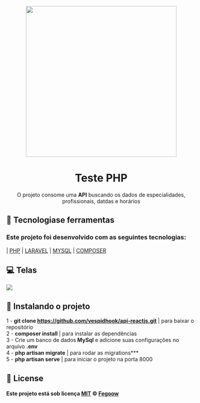 <p align="center">
  <img  width="400" src="https://static.wixstatic.com/media/ee4e50_9182b616dfd7429295f22cd80a5c4193.png/v1/fill/w_106,h_48,al_c,q_85,usm_0.66_1.00_0.01/ee4e50_9182b616dfd7429295f22cd80a5c4193.webp">
</p>

<h1 align="center">Teste PHP</h1>
<p align="center">O projeto consome uma <strong>API</strong> buscando os dados de especialidades, profissionais, datdas e horários  </p>
<p align="center">
  
## :rocket: Tecnologiase ferramentas

### Este projeto foi desenvolvido com as seguintes tecnologias:

| [PHP](https://www.php.net/)
| [LARAVEL](https://laravel.com/)
| [MYSQL](https://www.mysql.com/)
| [COMPOSER](https://getcomposer.org/)

## :computer: Telas

<img align="center" src="./img/site.png"></img>

## :round_pushpin: Instalando o projeto

1 - <strong>git clone https://github.com/vespidhook/api-reactjs.git</strong> | para baixar o repositório <br/>
2 - <strong>composer install </strong> | para instalar as dependências<br/>
3 - Crie um banco de dados<strong> MySql</strong> e adicione suas configurações no arquivo <strong>.env</strong><br/>
4 - <strong>php artisan migrate</strong> | para rodar as migrations\*\*\*<br/>
5 - <strong>php artisan serve</strong> | para iniciar o projeto na porta 8000<br/>

## :memo: License

#### Este projeto está sob licença [MIT](./LICENSE) &copy; [Fegoow](https://feegowclinic.com.br/)
